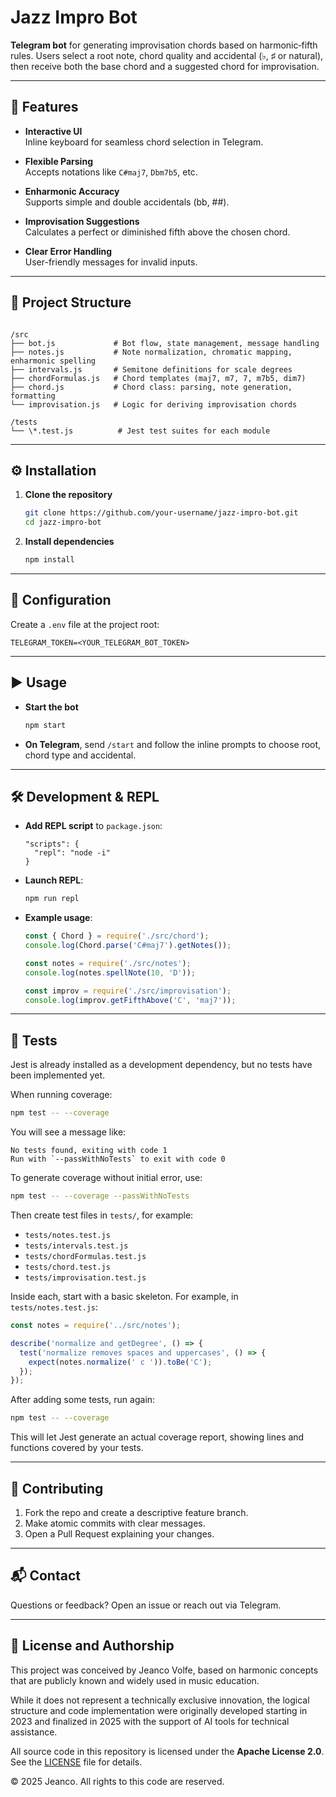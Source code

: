 # Jazz Impro Bot

**Telegram bot** for generating improvisation chords based on harmonic‐fifth rules. Users select a root note, chord quality and accidental (♭, ♯ or natural), then receive both the base chord and a suggested chord for improvisation.

---

## 🚀 Features

- **Interactive UI**  
  Inline keyboard for seamless chord selection in Telegram.

- **Flexible Parsing**  
  Accepts notations like `C#maj7`, `Dbm7b5`, etc.

- **Enharmonic Accuracy**  
  Supports simple and double accidentals (bb, ##).

- **Improvisation Suggestions**  
  Calculates a perfect or diminished fifth above the chosen chord.

- **Clear Error Handling**  
  User-friendly messages for invalid inputs.

---

## 📂 Project Structure

```

/src
├── bot.js             # Bot flow, state management, message handling
├── notes.js           # Note normalization, chromatic mapping, enharmonic spelling
├── intervals.js       # Semitone definitions for scale degrees
├── chordFormulas.js   # Chord templates (maj7, m7, 7, m7b5, dim7)
├── chord.js           # Chord class: parsing, note generation, formatting
└── improvisation.js   # Logic for deriving improvisation chords

/tests
└── \*.test.js          # Jest test suites for each module

```

---

## ⚙️ Installation

1. **Clone the repository**  
   ```bash
   git clone https://github.com/your-username/jazz-impro-bot.git
   cd jazz-impro-bot
   ```

2. **Install dependencies**

   ```bash
   npm install
   ```

---

## 🔧 Configuration

Create a `.env` file at the project root:

```env
TELEGRAM_TOKEN=<YOUR_TELEGRAM_BOT_TOKEN>
```

---

## ▶️ Usage

* **Start the bot**

  ```bash
  npm start
  ```
* **On Telegram**, send `/start` and follow the inline prompts to choose root, chord type and accidental.

---

## 🛠️ Development & REPL

* **Add REPL script** to `package.json`:

  ```jsonc
  "scripts": {
    "repl": "node -i"
  }
  ```
* **Launch REPL**:

  ```bash
  npm run repl
  ```
* **Example usage**:

  ```js
  const { Chord } = require('./src/chord');
  console.log(Chord.parse('C#maj7').getNotes());

  const notes = require('./src/notes');
  console.log(notes.spellNote(10, 'D'));

  const improv = require('./src/improvisation');
  console.log(improv.getFifthAbove('C', 'maj7'));
  ```

---

## 🧪 Tests

Jest is already installed as a development dependency, but no tests have been implemented yet.

When running coverage:

```bash
npm test -- --coverage
```

You will see a message like:

```text
No tests found, exiting with code 1
Run with `--passWithNoTests` to exit with code 0
```

To generate coverage without initial error, use:

```bash
npm test -- --coverage --passWithNoTests
```

Then create test files in `tests/`, for example:

* `tests/notes.test.js`
* `tests/intervals.test.js`
* `tests/chordFormulas.test.js`
* `tests/chord.test.js`
* `tests/improvisation.test.js`

Inside each, start with a basic skeleton. For example, in `tests/notes.test.js`:

```js
const notes = require('../src/notes');

describe('normalize and getDegree', () => {
  test('normalize removes spaces and uppercases', () => {
    expect(notes.normalize(' c ')).toBe('C');
  });
});
```

After adding some tests, run again:

```bash
npm test -- --coverage
```

This will let Jest generate an actual coverage report, showing lines and functions covered by your tests.

---

## 🤝 Contributing

1. Fork the repo and create a descriptive feature branch.
2. Make atomic commits with clear messages.
3. Open a Pull Request explaining your changes.

---

## 📬 Contact

Questions or feedback? Open an issue or reach out via Telegram.

---

## 📜 License and Authorship

This project was conceived by Jeanco Volfe, based on harmonic concepts that are publicly known and widely used in music education.

While it does not represent a technically exclusive innovation, the logical structure and code implementation were originally developed starting in 2023 and finalized in 2025 with the support of AI tools for technical assistance.

All source code in this repository is licensed under the **Apache License 2.0**.  
See the [LICENSE](./LICENSE.md) file for details.

© 2025 Jeanco. All rights to this code are reserved.